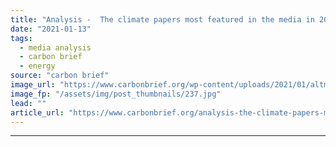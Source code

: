 ```yaml
---
title: "Analysis -  The climate papers most featured in the media in 2020"
date: "2021-01-13"
tags: 
  - media analysis
  - carbon brief
  - energy
source: "carbon brief"
image_url: "https://www.carbonbrief.org/wp-content/uploads/2021/01/altmetrics-2020-583x372.jpg"
image_fp: "/assets/img/post_thumbnails/237.jpg"
lead: ""
article_url: "https://www.carbonbrief.org/analysis-the-climate-papers-most-featured-in-the-media-in-2020"
---
```


---
